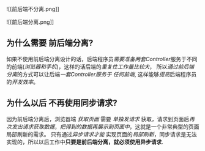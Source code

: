 
![[前后端不分离.png]]

![[前后端分离.png]]

## 为什么需要 前后端分离?

如果不使用前后端分离设计的话，后端程序员*需要准备两套Controller*服务于不同的前端(*浏览器和手机*)，这样的话后端的*重复性工作量比较大*，
所以*通过前后端分离*的方式可以让后端*一套Controller服务于 任何前端*, 这样能够*提高*后端程序员的*开发效率*。

## 为什么以后 不再使用同步请求?

因为前后端分离后，浏览器端 *获取页面* 需要 *单独发请求* 获取，请求到页面后*再次发出请求获取数据*，*把得到的数据再展示到页面中*，这就是一个非常典型的页面局部刷新的需求。
只有通过*异步请求才能* 实现页面的*局部刷新*，同步请求是无法实现的，所以以后工作中**只要是前后端分离，就必须使用异步请求**.